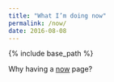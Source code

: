 ```yaml
--- 
title: "What I’m doing now" 
permalink: /now/
date: 2016-08-08
---
```


{% include base_path %}





Why having a [now](http://nownownow.com/) page? 


